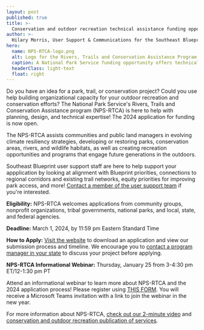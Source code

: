 ```yaml
---
layout: post
published: true
title: >-
  Conservation and outdoor recreation technical assistance funding opportunity
author: >-
  Hilary Morris, User Support & Communications for the Southeast Blueprint
hero:
  name: NPS-RTCA-logo.png
  alt: Logo for the Rivers, Trails and Conservation Assistance Program with the NPS logo on one side with a bison, tree, and mountain on an arrowhead, and the name of the program on the other side in green.
  caption: A National Park Service funding opportunity offers technical assistance with conservation and outdoor recreation projects.
  headerClass: light-text
  float: right
---
```

Do you have an idea for a park, trail, or conservation project? Could you use help building organizational capacity for your outdoor recreation and conservation efforts? The National Park Service's Rivers, Trails and Conservation Assistance program (NPS-RTCA) is here to help with planning, design, and technical expertise! The 2024 application for funding is now open.

The NPS-RTCA assists communities and public land managers in evolving climate resiliency strategies, developing or restoring parks, conservation areas, rivers, and wildlife habitats, as well as creating recreation opportunities and programs that engage future generations in the outdoors.<!--more-->

Southeast Blueprint user support staff are here to help support your appplication by looking at alignment with Blueprint priorities, connections to regional corridors and existing trail networks, equity priorities for improving park access, and more! [Contact a member of the user support team](https://secassoutheast.org/staff) if you're interested.

**Eligibility:** NPS-RTCA welcomes applications from community groups, nonprofit organizations, tribal governments, national parks, and local, state, and federal agencies.

**Deadline:** March 1, 2024, by 11:59 pm Eastern Standard Time

**How to Apply:** [Visit the website](https://www.nps.gov/orgs/rtca/apply.htm) to download an application and view our submission process and timeline. We encourage you to [contact a program manager in your state](https://www.nps.gov/orgs/rtca/contactus.htm) to discuss your project before applying.

**NPS-RTCA Informational Webinar:** Thursday, January 25 from 3-4:30 pm ET/12-1:30 pm PT 

Attend an informational webinar to learn more about NPS-RTCA and the 2024 application process! Please register using [THIS FORM](https://forms.office.com/Pages/ResponsePage.aspx?id=urWTBhhLe02TQfMvQApUlC_vQHOD1SpCjr_z09P7xShUMVBHT0VONk1HQUZJM01HSjVVVlNUMVRNOS4u). You will receive a Microsoft Teams invitation with a link to join the webinar in the new year.  

For more information about NPS-RTCA, [check out our 2-minute video](https://www.youtube.com/watch?v=ItHN_OKhwM8) and [conservation and outdoor recreation publication of services](https://npgallery.nps.gov/GetAsset/85af2efc-fb5d-4d97-8b2c-a28c0339807d/original?).   
